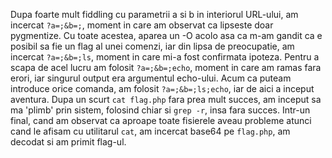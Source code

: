 Dupa foarte mult fiddling cu parametrii a si b in interiorul URL-ului, am incercat `?a=;&b=;`, moment in care am observat ca lipseste doar pygmentize.
Cu toate acestea, aparea un -O acolo asa ca m-am gandit ca e posibil sa fie un flag al unei comenzi, iar din lipsa de preocupatie, am incercat `?a=;&b=;ls`, moment in care mi-a fost confirmata ipoteza.
Pentru a scapa de acel lucru am folosit `?a=;&b=;echo`, moment in care am ramas fara erori, iar singurul output era argumentul echo-ului.
Acum ca puteam introduce orice comanda, am folosit `?a=;&b=;ls;echo`, iar de aici a inceput aventura.
Dupa un scurt `cat flag.php` fara prea mult succes, am inceput sa ma 'plimb' prin sistem, folosind chiar si `grep -r`, insa fara succes.
Intr-un final, cand am observat ca aproape toate fisierele aveau probleme atunci cand le afisam cu utilitarul `cat`, am incercat base64 pe `flag.php`, am decodat si am primit flag-ul.
